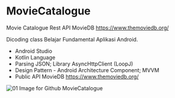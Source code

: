 # MovieCatalogue
Movie Catalogue Rest API MovieDB https://www.themoviedb.org/

Dicoding class Belajar Fundamental Aplikasi Android.

- Android Studio
- Kotlin Language
- Parsing JSON; Library AsyncHttpClient (LoopJ)
- Design Pattern - Android Architecture Component; MVVM
- Public API MovieDB https://www.themoviedb.org/

![01 Image for Github MovieCatalogue](https://user-images.githubusercontent.com/39579462/83624497-e6a18080-a5bc-11ea-8b36-82c25b8c4ea0.png)
